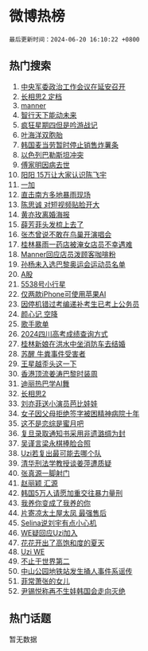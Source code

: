 # 微博热榜

`最后更新时间：2024-06-20 16:10:22 +0800`

## 热门搜索

1. [中央军委政治工作会议在延安召开](https://m.weibo.cn/search?containerid=100103type%3D1%26t%3D10%26q%3D%23%E4%B8%AD%E5%A4%AE%E5%86%9B%E5%A7%94%E6%94%BF%E6%B2%BB%E5%B7%A5%E4%BD%9C%E4%BC%9A%E8%AE%AE%E5%9C%A8%E5%BB%B6%E5%AE%89%E5%8F%AC%E5%BC%80%23&stream_entry_id=51&isnewpage=1&extparam=seat%3D1%26cate%3D10103%26stream_entry_id%3D51%26pos%3D0%26filter_type%3Drealtimehot%26dgr%3D0%26c_type%3D51%26q%3D%2523%25E4%25B8%25AD%25E5%25A4%25AE%25E5%2586%259B%25E5%25A7%2594%25E6%2594%25BF%25E6%25B2%25BB%25E5%25B7%25A5%25E4%25BD%259C%25E4%25BC%259A%25E8%25AE%25AE%25E5%259C%25A8%25E5%25BB%25B6%25E5%25AE%2589%25E5%258F%25AC%25E5%25BC%2580%2523%26display_time%3D1718871021%26pre_seqid%3D1718871021121023587106)
1. [长相思2 定档](https://m.weibo.cn/search?containerid=100103type%3D1%26t%3D10%26q%3D%E9%95%BF%E7%9B%B8%E6%80%9D2+%E5%AE%9A%E6%A1%A3&stream_entry_id=31&isnewpage=1&extparam=seat%3D1%26flag%3D2%26filter_type%3Drealtimehot%26pos%3D0%26c_type%3D31%26lcate%3D5001%26cate%3D5001%26band_rank%3D1%26q%3D%25E9%2595%25BF%25E7%259B%25B8%25E6%2580%259D2%2520%25E5%25AE%259A%25E6%25A1%25A3%26stream_entry_id%3D31%26realpos%3D1%26dgr%3D0%26display_time%3D1718871021%26pre_seqid%3D1718871021121023587106)
1. [manner](https://m.weibo.cn/search?containerid=100103type%3D1%26t%3D10%26q%3Dmanner&stream_entry_id=31&isnewpage=1&extparam=seat%3D1%26flag%3D2%26filter_type%3Drealtimehot%26pos%3D1%26c_type%3D31%26lcate%3D5001%26cate%3D5001%26band_rank%3D2%26q%3Dmanner%26stream_entry_id%3D31%26realpos%3D2%26dgr%3D0%26display_time%3D1718871021%26pre_seqid%3D1718871021121023587106)
1. [智行天下能动未来](https://m.weibo.cn/search?containerid=100103type%3D1%26t%3D10%26q%3D%23%E6%99%BA%E8%A1%8C%E5%A4%A9%E4%B8%8B%E8%83%BD%E5%8A%A8%E6%9C%AA%E6%9D%A5%23&stream_entry_id=31&isnewpage=1&extparam=seat%3D1%26flag%3D1%26filter_type%3Drealtimehot%26pos%3D2%26c_type%3D31%26lcate%3D5001%26cate%3D5001%26band_rank%3D3%26q%3D%2523%25E6%2599%25BA%25E8%25A1%258C%25E5%25A4%25A9%25E4%25B8%258B%25E8%2583%25BD%25E5%258A%25A8%25E6%259C%25AA%25E6%259D%25A5%2523%26stream_entry_id%3D31%26realpos%3D3%26dgr%3D0%26display_time%3D1718871021%26pre_seqid%3D1718871021121023587106)
1. [疯狂星期四但是吟游战记](https://m.weibo.cn/search?containerid=100103type%3D1%26t%3D10%26q%3D%23%E7%96%AF%E7%8B%82%E6%98%9F%E6%9C%9F%E5%9B%9B%E4%BD%86%E6%98%AF%E5%90%9F%E6%B8%B8%E6%88%98%E8%AE%B0%23&stream_entry_id=31&isnewpage=1&extparam=seat%3D1%26filter_type%3Drealtimehot%26pos%3D3%26c_type%3D31%26lcate%3D5001%26topic_ad%3D1%26cate%3D5001%26stream_entry_id%3D31%26band_rank%3D4%26q%3D%2523%25E7%2596%25AF%25E7%258B%2582%25E6%2598%259F%25E6%259C%259F%25E5%259B%259B%25E4%25BD%2586%25E6%2598%25AF%25E5%2590%259F%25E6%25B8%25B8%25E6%2588%2598%25E8%25AE%25B0%2523%26dgr%3D0%26is_ad_pos%3D1%26adid%3D242729%26display_time%3D1718871021%26pre_seqid%3D1718871021121023587106)
1. [叶海洋双胞胎](https://m.weibo.cn/search?containerid=100103type%3D1%26t%3D10%26q%3D%E5%8F%B6%E6%B5%B7%E6%B4%8B%E5%8F%8C%E8%83%9E%E8%83%8E&stream_entry_id=31&isnewpage=1&extparam=seat%3D1%26flag%3D1%26filter_type%3Drealtimehot%26pos%3D4%26c_type%3D31%26lcate%3D5001%26cate%3D5001%26band_rank%3D4%26q%3D%25E5%258F%25B6%25E6%25B5%25B7%25E6%25B4%258B%25E5%258F%258C%25E8%2583%259E%25E8%2583%258E%26stream_entry_id%3D31%26realpos%3D4%26dgr%3D0%26display_time%3D1718871021%26pre_seqid%3D1718871021121023587106)
1. [韩国麦当劳暂时停止销售炸薯条](https://m.weibo.cn/search?containerid=100103type%3D1%26t%3D10%26q%3D%E9%9F%A9%E5%9B%BD%E9%BA%A6%E5%BD%93%E5%8A%B3%E6%9A%82%E6%97%B6%E5%81%9C%E6%AD%A2%E9%94%80%E5%94%AE%E7%82%B8%E8%96%AF%E6%9D%A1&stream_entry_id=31&isnewpage=1&extparam=seat%3D1%26flag%3D1%26filter_type%3Drealtimehot%26pos%3D5%26c_type%3D31%26lcate%3D5001%26cate%3D5001%26band_rank%3D5%26q%3D%25E9%259F%25A9%25E5%259B%25BD%25E9%25BA%25A6%25E5%25BD%2593%25E5%258A%25B3%25E6%259A%2582%25E6%2597%25B6%25E5%2581%259C%25E6%25AD%25A2%25E9%2594%2580%25E5%2594%25AE%25E7%2582%25B8%25E8%2596%25AF%25E6%259D%25A1%26stream_entry_id%3D31%26realpos%3D5%26dgr%3D0%26display_time%3D1718871021%26pre_seqid%3D1718871021121023587106)
1. [以色列巴勒斯坦冲突](https://m.weibo.cn/search?containerid=100103type%3D1%26t%3D10%26q%3D%23%E4%BB%A5%E8%89%B2%E5%88%97%E5%B7%B4%E5%8B%92%E6%96%AF%E5%9D%A6%E5%86%B2%E7%AA%81%23&stream_entry_id=31&isnewpage=1&extparam=seat%3D1%26flag%3D0%26filter_type%3Drealtimehot%26pos%3D6%26c_type%3D31%26lcate%3D5001%26cate%3D5001%26band_rank%3D6%26q%3D%2523%25E4%25BB%25A5%25E8%2589%25B2%25E5%2588%2597%25E5%25B7%25B4%25E5%258B%2592%25E6%2596%25AF%25E5%259D%25A6%25E5%2586%25B2%25E7%25AA%2581%2523%26stream_entry_id%3D31%26realpos%3D6%26dgr%3D0%26display_time%3D1718871021%26pre_seqid%3D1718871021121023587106)
1. [傅家明因病去世](https://m.weibo.cn/search?containerid=100103type%3D1%26t%3D10%26q%3D%23%E5%82%85%E5%AE%B6%E6%98%8E%E5%9B%A0%E7%97%85%E5%8E%BB%E4%B8%96%23&stream_entry_id=31&isnewpage=1&extparam=seat%3D1%26flag%3D2%26filter_type%3Drealtimehot%26pos%3D7%26c_type%3D31%26lcate%3D5001%26cate%3D5001%26band_rank%3D7%26q%3D%2523%25E5%2582%2585%25E5%25AE%25B6%25E6%2598%258E%25E5%259B%25A0%25E7%2597%2585%25E5%258E%25BB%25E4%25B8%2596%2523%26stream_entry_id%3D31%26realpos%3D7%26dgr%3D0%26display_time%3D1718871021%26pre_seqid%3D1718871021121023587106)
1. [阳阳 15万让大家认识陈飞宇](https://m.weibo.cn/search?containerid=100103type%3D1%26t%3D10%26q%3D%E9%98%B3%E9%98%B3+15%E4%B8%87%E8%AE%A9%E5%A4%A7%E5%AE%B6%E8%AE%A4%E8%AF%86%E9%99%88%E9%A3%9E%E5%AE%87&stream_entry_id=31&isnewpage=1&extparam=seat%3D1%26flag%3D1%26filter_type%3Drealtimehot%26pos%3D8%26c_type%3D31%26lcate%3D5001%26cate%3D5001%26band_rank%3D8%26q%3D%25E9%2598%25B3%25E9%2598%25B3%252015%25E4%25B8%2587%25E8%25AE%25A9%25E5%25A4%25A7%25E5%25AE%25B6%25E8%25AE%25A4%25E8%25AF%2586%25E9%2599%2588%25E9%25A3%259E%25E5%25AE%2587%26stream_entry_id%3D31%26realpos%3D8%26dgr%3D0%26display_time%3D1718871021%26pre_seqid%3D1718871021121023587106)
1. [一加](https://m.weibo.cn/search?containerid=100103type%3D1%26t%3D10%26q%3D%E4%B8%80%E5%8A%A0&stream_entry_id=31&isnewpage=1&extparam=seat%3D1%26flag%3D1%26filter_type%3Drealtimehot%26pos%3D9%26c_type%3D31%26lcate%3D5001%26cate%3D5001%26band_rank%3D9%26q%3D%25E4%25B8%2580%25E5%258A%25A0%26stream_entry_id%3D31%26realpos%3D9%26dgr%3D0%26display_time%3D1718871021%26pre_seqid%3D1718871021121023587106)
1. [直击南方多地暴雨现场](https://m.weibo.cn/search?containerid=100103type%3D1%26t%3D10%26q%3D%23%E7%9B%B4%E5%87%BB%E5%8D%97%E6%96%B9%E5%A4%9A%E5%9C%B0%E6%9A%B4%E9%9B%A8%E7%8E%B0%E5%9C%BA%23&stream_entry_id=31&isnewpage=1&extparam=seat%3D1%26flag%3D1%26filter_type%3Drealtimehot%26pos%3D10%26c_type%3D31%26lcate%3D5001%26cate%3D5001%26band_rank%3D10%26q%3D%2523%25E7%259B%25B4%25E5%2587%25BB%25E5%258D%2597%25E6%2596%25B9%25E5%25A4%259A%25E5%259C%25B0%25E6%259A%25B4%25E9%259B%25A8%25E7%258E%25B0%25E5%259C%25BA%2523%26stream_entry_id%3D31%26realpos%3D10%26dgr%3D0%26display_time%3D1718871021%26pre_seqid%3D1718871021121023587106)
1. [陈思诚 对短视频贴脸开大](https://m.weibo.cn/search?containerid=100103type%3D1%26t%3D10%26q%3D%E9%99%88%E6%80%9D%E8%AF%9A+%E5%AF%B9%E7%9F%AD%E8%A7%86%E9%A2%91%E8%B4%B4%E8%84%B8%E5%BC%80%E5%A4%A7&stream_entry_id=31&isnewpage=1&extparam=seat%3D1%26flag%3D1%26filter_type%3Drealtimehot%26pos%3D11%26c_type%3D31%26lcate%3D5001%26cate%3D5001%26band_rank%3D11%26q%3D%25E9%2599%2588%25E6%2580%259D%25E8%25AF%259A%2520%25E5%25AF%25B9%25E7%259F%25AD%25E8%25A7%2586%25E9%25A2%2591%25E8%25B4%25B4%25E8%2584%25B8%25E5%25BC%2580%25E5%25A4%25A7%26stream_entry_id%3D31%26realpos%3D11%26dgr%3D0%26display_time%3D1718871021%26pre_seqid%3D1718871021121023587106)
1. [黄亦玫离婚海报](https://m.weibo.cn/search?containerid=100103type%3D1%26t%3D10%26q%3D%23%E9%BB%84%E4%BA%A6%E7%8E%AB%E7%A6%BB%E5%A9%9A%E6%B5%B7%E6%8A%A5%23&stream_entry_id=31&isnewpage=1&extparam=seat%3D1%26flag%3D2%26filter_type%3Drealtimehot%26pos%3D12%26c_type%3D31%26lcate%3D5001%26cate%3D5001%26band_rank%3D12%26q%3D%2523%25E9%25BB%2584%25E4%25BA%25A6%25E7%258E%25AB%25E7%25A6%25BB%25E5%25A9%259A%25E6%25B5%25B7%25E6%258A%25A5%2523%26stream_entry_id%3D31%26realpos%3D12%26dgr%3D0%26display_time%3D1718871021%26pre_seqid%3D1718871021121023587106)
1. [薛芳菲头发梳上去了](https://m.weibo.cn/search?containerid=100103type%3D1%26t%3D10%26q%3D%23%E8%96%9B%E8%8A%B3%E8%8F%B2%E5%A4%B4%E5%8F%91%E6%A2%B3%E4%B8%8A%E5%8E%BB%E4%BA%86%23&stream_entry_id=31&isnewpage=1&extparam=seat%3D1%26flag%3D1%26filter_type%3Drealtimehot%26pos%3D13%26c_type%3D31%26lcate%3D5001%26cate%3D5001%26band_rank%3D13%26q%3D%2523%25E8%2596%259B%25E8%258A%25B3%25E8%258F%25B2%25E5%25A4%25B4%25E5%258F%2591%25E6%25A2%25B3%25E4%25B8%258A%25E5%258E%25BB%25E4%25BA%2586%2523%26stream_entry_id%3D31%26realpos%3D13%26dgr%3D0%26display_time%3D1718871021%26pre_seqid%3D1718871021121023587106)
1. [张杰曾说不敢在鸟巢开演唱会](https://m.weibo.cn/search?containerid=100103type%3D1%26t%3D10%26q%3D%23%E5%BC%A0%E6%9D%B0%E6%9B%BE%E8%AF%B4%E4%B8%8D%E6%95%A2%E5%9C%A8%E9%B8%9F%E5%B7%A2%E5%BC%80%E6%BC%94%E5%94%B1%E4%BC%9A%23&stream_entry_id=31&isnewpage=1&extparam=seat%3D1%26flag%3D1%26filter_type%3Drealtimehot%26pos%3D14%26c_type%3D31%26lcate%3D5001%26cate%3D5001%26band_rank%3D14%26q%3D%2523%25E5%25BC%25A0%25E6%259D%25B0%25E6%259B%25BE%25E8%25AF%25B4%25E4%25B8%258D%25E6%2595%25A2%25E5%259C%25A8%25E9%25B8%259F%25E5%25B7%25A2%25E5%25BC%2580%25E6%25BC%2594%25E5%2594%25B1%25E4%25BC%259A%2523%26stream_entry_id%3D31%26realpos%3D14%26dgr%3D0%26display_time%3D1718871021%26pre_seqid%3D1718871021121023587106)
1. [桂林暴雨一药店被淹女店员不幸遇难](https://m.weibo.cn/search?containerid=100103type%3D1%26t%3D10%26q%3D%23%E6%A1%82%E6%9E%97%E6%9A%B4%E9%9B%A8%E4%B8%80%E8%8D%AF%E5%BA%97%E8%A2%AB%E6%B7%B9%E5%A5%B3%E5%BA%97%E5%91%98%E4%B8%8D%E5%B9%B8%E9%81%87%E9%9A%BE%23&stream_entry_id=31&isnewpage=1&extparam=seat%3D1%26flag%3D1%26filter_type%3Drealtimehot%26pos%3D15%26c_type%3D31%26lcate%3D5001%26cate%3D5001%26band_rank%3D15%26q%3D%2523%25E6%25A1%2582%25E6%259E%2597%25E6%259A%25B4%25E9%259B%25A8%25E4%25B8%2580%25E8%258D%25AF%25E5%25BA%2597%25E8%25A2%25AB%25E6%25B7%25B9%25E5%25A5%25B3%25E5%25BA%2597%25E5%2591%2598%25E4%25B8%258D%25E5%25B9%25B8%25E9%2581%2587%25E9%259A%25BE%2523%26stream_entry_id%3D31%26realpos%3D15%26dgr%3D0%26display_time%3D1718871021%26pre_seqid%3D1718871021121023587106)
1. [Manner回应店员泼顾客咖啡粉](https://m.weibo.cn/search?containerid=100103type%3D1%26t%3D10%26q%3D%23Manner%E5%9B%9E%E5%BA%94%E5%BA%97%E5%91%98%E6%B3%BC%E9%A1%BE%E5%AE%A2%E5%92%96%E5%95%A1%E7%B2%89%23&stream_entry_id=31&isnewpage=1&extparam=seat%3D1%26flag%3D1%26filter_type%3Drealtimehot%26pos%3D16%26c_type%3D31%26lcate%3D5001%26cate%3D5001%26band_rank%3D16%26q%3D%2523Manner%25E5%259B%259E%25E5%25BA%2594%25E5%25BA%2597%25E5%2591%2598%25E6%25B3%25BC%25E9%25A1%25BE%25E5%25AE%25A2%25E5%2592%2596%25E5%2595%25A1%25E7%25B2%2589%2523%26stream_entry_id%3D31%26realpos%3D16%26dgr%3D0%26display_time%3D1718871021%26pre_seqid%3D1718871021121023587106)
1. [孙杨未入选巴黎奥运会运动员名单](https://m.weibo.cn/search?containerid=100103type%3D1%26t%3D10%26q%3D%23%E5%AD%99%E6%9D%A8%E6%9C%AA%E5%85%A5%E9%80%89%E5%B7%B4%E9%BB%8E%E5%A5%A5%E8%BF%90%E4%BC%9A%E8%BF%90%E5%8A%A8%E5%91%98%E5%90%8D%E5%8D%95%23&stream_entry_id=31&isnewpage=1&extparam=seat%3D1%26flag%3D0%26filter_type%3Drealtimehot%26pos%3D17%26c_type%3D31%26lcate%3D5001%26cate%3D5001%26band_rank%3D17%26q%3D%2523%25E5%25AD%2599%25E6%259D%25A8%25E6%259C%25AA%25E5%2585%25A5%25E9%2580%2589%25E5%25B7%25B4%25E9%25BB%258E%25E5%25A5%25A5%25E8%25BF%2590%25E4%25BC%259A%25E8%25BF%2590%25E5%258A%25A8%25E5%2591%2598%25E5%2590%258D%25E5%258D%2595%2523%26stream_entry_id%3D31%26realpos%3D17%26dgr%3D0%26display_time%3D1718871021%26pre_seqid%3D1718871021121023587106)
1. [A股](https://m.weibo.cn/search?containerid=100103type%3D1%26t%3D10%26q%3DA%E8%82%A1&stream_entry_id=31&isnewpage=1&extparam=seat%3D1%26flag%3D0%26filter_type%3Drealtimehot%26pos%3D18%26c_type%3D31%26lcate%3D5001%26cate%3D5001%26band_rank%3D18%26q%3DA%25E8%2582%25A1%26stream_entry_id%3D31%26realpos%3D18%26dgr%3D0%26display_time%3D1718871021%26pre_seqid%3D1718871021121023587106)
1. [5538号小行星](https://m.weibo.cn/search?containerid=100103type%3D1%26t%3D10%26q%3D%235538%E5%8F%B7%E5%B0%8F%E8%A1%8C%E6%98%9F%23&stream_entry_id=31&isnewpage=1&extparam=seat%3D1%26flag%3D1%26filter_type%3Drealtimehot%26pos%3D19%26c_type%3D31%26lcate%3D5001%26cate%3D5001%26band_rank%3D19%26q%3D%25235538%25E5%258F%25B7%25E5%25B0%258F%25E8%25A1%258C%25E6%2598%259F%2523%26stream_entry_id%3D31%26realpos%3D19%26dgr%3D0%26display_time%3D1718871021%26pre_seqid%3D1718871021121023587106)
1. [仅两款iPhone可使用苹果AI](https://m.weibo.cn/search?containerid=100103type%3D1%26t%3D10%26q%3D%23%E4%BB%85%E4%B8%A4%E6%AC%BEiPhone%E5%8F%AF%E4%BD%BF%E7%94%A8%E8%8B%B9%E6%9E%9CAI%23&stream_entry_id=31&isnewpage=1&extparam=seat%3D1%26flag%3D0%26filter_type%3Drealtimehot%26pos%3D20%26c_type%3D31%26lcate%3D5001%26cate%3D5001%26band_rank%3D20%26q%3D%2523%25E4%25BB%2585%25E4%25B8%25A4%25E6%25AC%25BEiPhone%25E5%258F%25AF%25E4%25BD%25BF%25E7%2594%25A8%25E8%258B%25B9%25E6%259E%259CAI%2523%26stream_entry_id%3D31%26realpos%3D20%26dgr%3D0%26display_time%3D1718871021%26pre_seqid%3D1718871021121023587106)
1. [因停机错过考编递补考生已考上公务员](https://m.weibo.cn/search?containerid=100103type%3D1%26t%3D10%26q%3D%23%E5%9B%A0%E5%81%9C%E6%9C%BA%E9%94%99%E8%BF%87%E8%80%83%E7%BC%96%E9%80%92%E8%A1%A5%E8%80%83%E7%94%9F%E5%B7%B2%E8%80%83%E4%B8%8A%E5%85%AC%E5%8A%A1%E5%91%98%23&stream_entry_id=31&isnewpage=1&extparam=seat%3D1%26flag%3D1%26filter_type%3Drealtimehot%26pos%3D21%26c_type%3D31%26lcate%3D5001%26cate%3D5001%26band_rank%3D21%26q%3D%2523%25E5%259B%25A0%25E5%2581%259C%25E6%259C%25BA%25E9%2594%2599%25E8%25BF%2587%25E8%2580%2583%25E7%25BC%2596%25E9%2580%2592%25E8%25A1%25A5%25E8%2580%2583%25E7%2594%259F%25E5%25B7%25B2%25E8%2580%2583%25E4%25B8%258A%25E5%2585%25AC%25E5%258A%25A1%25E5%2591%2598%2523%26stream_entry_id%3D31%26realpos%3D21%26dgr%3D0%26display_time%3D1718871021%26pre_seqid%3D1718871021121023587106)
1. [颜心记 空降](https://m.weibo.cn/search?containerid=100103type%3D1%26t%3D10%26q%3D%E9%A2%9C%E5%BF%83%E8%AE%B0+%E7%A9%BA%E9%99%8D&stream_entry_id=31&isnewpage=1&extparam=seat%3D1%26flag%3D0%26filter_type%3Drealtimehot%26pos%3D22%26c_type%3D31%26lcate%3D5001%26cate%3D5001%26band_rank%3D22%26q%3D%25E9%25A2%259C%25E5%25BF%2583%25E8%25AE%25B0%2520%25E7%25A9%25BA%25E9%2599%258D%26stream_entry_id%3D31%26realpos%3D22%26dgr%3D0%26display_time%3D1718871021%26pre_seqid%3D1718871021121023587106)
1. [歌手歌单](https://m.weibo.cn/search?containerid=100103type%3D1%26t%3D10%26q%3D%E6%AD%8C%E6%89%8B%E6%AD%8C%E5%8D%95&stream_entry_id=31&isnewpage=1&extparam=seat%3D1%26flag%3D0%26filter_type%3Drealtimehot%26pos%3D23%26c_type%3D31%26lcate%3D5001%26cate%3D5001%26band_rank%3D23%26q%3D%25E6%25AD%258C%25E6%2589%258B%25E6%25AD%258C%25E5%258D%2595%26stream_entry_id%3D31%26realpos%3D23%26dgr%3D0%26display_time%3D1718871021%26pre_seqid%3D1718871021121023587106)
1. [2024四川高考成绩查询方式](https://m.weibo.cn/search?containerid=100103type%3D1%26t%3D10%26q%3D%232024%E5%9B%9B%E5%B7%9D%E9%AB%98%E8%80%83%E6%88%90%E7%BB%A9%E6%9F%A5%E8%AF%A2%E6%96%B9%E5%BC%8F%23&stream_entry_id=31&isnewpage=1&extparam=seat%3D1%26flag%3D32768%26filter_type%3Drealtimehot%26pos%3D24%26c_type%3D31%26lcate%3D5001%26cate%3D5001%26band_rank%3D24%26q%3D%25232024%25E5%259B%259B%25E5%25B7%259D%25E9%25AB%2598%25E8%2580%2583%25E6%2588%2590%25E7%25BB%25A9%25E6%259F%25A5%25E8%25AF%25A2%25E6%2596%25B9%25E5%25BC%258F%2523%26stream_entry_id%3D31%26realpos%3D24%26dgr%3D0%26display_time%3D1718871021%26pre_seqid%3D1718871021121023587106)
1. [桂林新娘在洪水中坐消防车去结婚](https://m.weibo.cn/search?containerid=100103type%3D1%26t%3D10%26q%3D%23%E6%A1%82%E6%9E%97%E6%96%B0%E5%A8%98%E5%9C%A8%E6%B4%AA%E6%B0%B4%E4%B8%AD%E5%9D%90%E6%B6%88%E9%98%B2%E8%BD%A6%E5%8E%BB%E7%BB%93%E5%A9%9A%23&stream_entry_id=31&isnewpage=1&extparam=seat%3D1%26flag%3D32768%26filter_type%3Drealtimehot%26pos%3D25%26c_type%3D31%26lcate%3D5001%26cate%3D5001%26band_rank%3D25%26q%3D%2523%25E6%25A1%2582%25E6%259E%2597%25E6%2596%25B0%25E5%25A8%2598%25E5%259C%25A8%25E6%25B4%25AA%25E6%25B0%25B4%25E4%25B8%25AD%25E5%259D%2590%25E6%25B6%2588%25E9%2598%25B2%25E8%25BD%25A6%25E5%258E%25BB%25E7%25BB%2593%25E5%25A9%259A%2523%26stream_entry_id%3D31%26realpos%3D25%26dgr%3D0%26display_time%3D1718871021%26pre_seqid%3D1718871021121023587106)
1. [苏醒 牛粪事件受害者](https://m.weibo.cn/search?containerid=100103type%3D1%26t%3D10%26q%3D%E8%8B%8F%E9%86%92+%E7%89%9B%E7%B2%AA%E4%BA%8B%E4%BB%B6%E5%8F%97%E5%AE%B3%E8%80%85&stream_entry_id=31&isnewpage=1&extparam=seat%3D1%26flag%3D1%26filter_type%3Drealtimehot%26pos%3D26%26c_type%3D31%26lcate%3D5001%26cate%3D5001%26band_rank%3D26%26q%3D%25E8%258B%258F%25E9%2586%2592%2520%25E7%2589%259B%25E7%25B2%25AA%25E4%25BA%258B%25E4%25BB%25B6%25E5%258F%2597%25E5%25AE%25B3%25E8%2580%2585%26stream_entry_id%3D31%26realpos%3D26%26dgr%3D0%26display_time%3D1718871021%26pre_seqid%3D1718871021121023587106)
1. [王星越歪头这一下](https://m.weibo.cn/search?containerid=100103type%3D1%26t%3D10%26q%3D%23%E7%8E%8B%E6%98%9F%E8%B6%8A%E6%AD%AA%E5%A4%B4%E8%BF%99%E4%B8%80%E4%B8%8B%23&stream_entry_id=31&isnewpage=1&extparam=seat%3D1%26flag%3D1%26filter_type%3Drealtimehot%26pos%3D27%26c_type%3D31%26lcate%3D5001%26cate%3D5001%26band_rank%3D27%26q%3D%2523%25E7%258E%258B%25E6%2598%259F%25E8%25B6%258A%25E6%25AD%25AA%25E5%25A4%25B4%25E8%25BF%2599%25E4%25B8%2580%25E4%25B8%258B%2523%26stream_entry_id%3D31%26realpos%3D27%26dgr%3D0%26display_time%3D1718871021%26pre_seqid%3D1718871021121023587106)
1. [香港顶流姜涛巴黎时装周](https://m.weibo.cn/search?containerid=100103type%3D1%26t%3D10%26q%3D%23%E9%A6%99%E6%B8%AF%E9%A1%B6%E6%B5%81%E5%A7%9C%E6%B6%9B%E5%B7%B4%E9%BB%8E%E6%97%B6%E8%A3%85%E5%91%A8%23&stream_entry_id=31&isnewpage=1&extparam=seat%3D1%26flag%3D0%26filter_type%3Drealtimehot%26pos%3D28%26c_type%3D31%26lcate%3D5001%26cate%3D5001%26band_rank%3D28%26q%3D%2523%25E9%25A6%2599%25E6%25B8%25AF%25E9%25A1%25B6%25E6%25B5%2581%25E5%25A7%259C%25E6%25B6%259B%25E5%25B7%25B4%25E9%25BB%258E%25E6%2597%25B6%25E8%25A3%2585%25E5%2591%25A8%2523%26stream_entry_id%3D31%26realpos%3D28%26dgr%3D0%26display_time%3D1718871021%26pre_seqid%3D1718871021121023587106)
1. [迪丽热巴学AI舞](https://m.weibo.cn/search?containerid=100103type%3D1%26t%3D10%26q%3D%23%E8%BF%AA%E4%B8%BD%E7%83%AD%E5%B7%B4%E5%AD%A6AI%E8%88%9E%23&stream_entry_id=31&isnewpage=1&extparam=seat%3D1%26flag%3D1%26filter_type%3Drealtimehot%26pos%3D29%26c_type%3D31%26lcate%3D5001%26cate%3D5001%26band_rank%3D29%26q%3D%2523%25E8%25BF%25AA%25E4%25B8%25BD%25E7%2583%25AD%25E5%25B7%25B4%25E5%25AD%25A6AI%25E8%2588%259E%2523%26stream_entry_id%3D31%26realpos%3D29%26dgr%3D0%26display_time%3D1718871021%26pre_seqid%3D1718871021121023587106)
1. [长相思2](https://m.weibo.cn/search?containerid=100103type%3D1%26t%3D10%26q%3D%E9%95%BF%E7%9B%B8%E6%80%9D2&stream_entry_id=31&isnewpage=1&extparam=seat%3D1%26flag%3D1%26filter_type%3Drealtimehot%26pos%3D30%26c_type%3D31%26lcate%3D5001%26cate%3D5001%26band_rank%3D30%26q%3D%25E9%2595%25BF%25E7%259B%25B8%25E6%2580%259D2%26stream_entry_id%3D31%26realpos%3D30%26dgr%3D0%26display_time%3D1718871021%26pre_seqid%3D1718871021121023587106)
1. [刘亦菲送小演员芭比娃娃](https://m.weibo.cn/search?containerid=100103type%3D1%26t%3D10%26q%3D%23%E5%88%98%E4%BA%A6%E8%8F%B2%E9%80%81%E5%B0%8F%E6%BC%94%E5%91%98%E8%8A%AD%E6%AF%94%E5%A8%83%E5%A8%83%23&stream_entry_id=31&isnewpage=1&extparam=seat%3D1%26flag%3D1%26filter_type%3Drealtimehot%26pos%3D31%26c_type%3D31%26lcate%3D5001%26cate%3D5001%26band_rank%3D31%26q%3D%2523%25E5%2588%2598%25E4%25BA%25A6%25E8%258F%25B2%25E9%2580%2581%25E5%25B0%258F%25E6%25BC%2594%25E5%2591%2598%25E8%258A%25AD%25E6%25AF%2594%25E5%25A8%2583%25E5%25A8%2583%2523%26stream_entry_id%3D31%26realpos%3D31%26dgr%3D0%26display_time%3D1718871021%26pre_seqid%3D1718871021121023587106)
1. [女子因父母拒绝签字被困精神病院十年](https://m.weibo.cn/search?containerid=100103type%3D1%26t%3D10%26q%3D%23%E5%A5%B3%E5%AD%90%E5%9B%A0%E7%88%B6%E6%AF%8D%E6%8B%92%E7%BB%9D%E7%AD%BE%E5%AD%97%E8%A2%AB%E5%9B%B0%E7%B2%BE%E7%A5%9E%E7%97%85%E9%99%A2%E5%8D%81%E5%B9%B4%23&stream_entry_id=31&isnewpage=1&extparam=seat%3D1%26flag%3D0%26filter_type%3Drealtimehot%26pos%3D32%26c_type%3D31%26lcate%3D5001%26cate%3D5001%26band_rank%3D32%26q%3D%2523%25E5%25A5%25B3%25E5%25AD%2590%25E5%259B%25A0%25E7%2588%25B6%25E6%25AF%258D%25E6%258B%2592%25E7%25BB%259D%25E7%25AD%25BE%25E5%25AD%2597%25E8%25A2%25AB%25E5%259B%25B0%25E7%25B2%25BE%25E7%25A5%259E%25E7%2597%2585%25E9%2599%25A2%25E5%258D%2581%25E5%25B9%25B4%2523%26stream_entry_id%3D31%26realpos%3D32%26dgr%3D0%26display_time%3D1718871021%26pre_seqid%3D1718871021121023587106)
1. [这不是恋综是蜜月吧](https://m.weibo.cn/search?containerid=100103type%3D1%26t%3D10%26q%3D%23%E8%BF%99%E4%B8%8D%E6%98%AF%E6%81%8B%E7%BB%BC%E6%98%AF%E8%9C%9C%E6%9C%88%E5%90%A7%23&stream_entry_id=31&isnewpage=1&extparam=seat%3D1%26flag%3D1%26filter_type%3Drealtimehot%26pos%3D33%26c_type%3D31%26lcate%3D5001%26cate%3D5001%26band_rank%3D33%26q%3D%2523%25E8%25BF%2599%25E4%25B8%258D%25E6%2598%25AF%25E6%2581%258B%25E7%25BB%25BC%25E6%2598%25AF%25E8%259C%259C%25E6%259C%2588%25E5%2590%25A7%2523%26stream_entry_id%3D31%26realpos%3D33%26dgr%3D0%26display_time%3D1718871021%26pre_seqid%3D1718871021121023587106)
1. [复旦录取通知书采用非遗潞绸为封](https://m.weibo.cn/search?containerid=100103type%3D1%26t%3D10%26q%3D%23%E5%A4%8D%E6%97%A6%E5%BD%95%E5%8F%96%E9%80%9A%E7%9F%A5%E4%B9%A6%E9%87%87%E7%94%A8%E9%9D%9E%E9%81%97%E6%BD%9E%E7%BB%B8%E4%B8%BA%E5%B0%81%23&stream_entry_id=31&isnewpage=1&extparam=seat%3D1%26flag%3D0%26filter_type%3Drealtimehot%26pos%3D34%26c_type%3D31%26lcate%3D5001%26cate%3D5001%26band_rank%3D34%26q%3D%2523%25E5%25A4%258D%25E6%2597%25A6%25E5%25BD%2595%25E5%258F%2596%25E9%2580%259A%25E7%259F%25A5%25E4%25B9%25A6%25E9%2587%2587%25E7%2594%25A8%25E9%259D%259E%25E9%2581%2597%25E6%25BD%259E%25E7%25BB%25B8%25E4%25B8%25BA%25E5%25B0%2581%2523%26stream_entry_id%3D31%26realpos%3D34%26dgr%3D0%26display_time%3D1718871021%26pre_seqid%3D1718871021121023587106)
1. [吴谨言梁永棋捧脸合照](https://m.weibo.cn/search?containerid=100103type%3D1%26t%3D10%26q%3D%23%E5%90%B4%E8%B0%A8%E8%A8%80%E6%A2%81%E6%B0%B8%E6%A3%8B%E6%8D%A7%E8%84%B8%E5%90%88%E7%85%A7%23&stream_entry_id=31&isnewpage=1&extparam=seat%3D1%26flag%3D1%26filter_type%3Drealtimehot%26pos%3D35%26c_type%3D31%26lcate%3D5001%26cate%3D5001%26band_rank%3D35%26q%3D%2523%25E5%2590%25B4%25E8%25B0%25A8%25E8%25A8%2580%25E6%25A2%2581%25E6%25B0%25B8%25E6%25A3%258B%25E6%258D%25A7%25E8%2584%25B8%25E5%2590%2588%25E7%2585%25A7%2523%26stream_entry_id%3D31%26realpos%3D35%26dgr%3D0%26display_time%3D1718871021%26pre_seqid%3D1718871021121023587106)
1. [Uzi若复出最可能去哪个队](https://m.weibo.cn/search?containerid=100103type%3D1%26t%3D10%26q%3D%23Uzi%E8%8B%A5%E5%A4%8D%E5%87%BA%E6%9C%80%E5%8F%AF%E8%83%BD%E5%8E%BB%E5%93%AA%E4%B8%AA%E9%98%9F%23&stream_entry_id=31&isnewpage=1&extparam=seat%3D1%26flag%3D1%26filter_type%3Drealtimehot%26pos%3D36%26c_type%3D31%26lcate%3D5001%26cate%3D5001%26band_rank%3D36%26q%3D%2523Uzi%25E8%258B%25A5%25E5%25A4%258D%25E5%2587%25BA%25E6%259C%2580%25E5%258F%25AF%25E8%2583%25BD%25E5%258E%25BB%25E5%2593%25AA%25E4%25B8%25AA%25E9%2598%259F%2523%26stream_entry_id%3D31%26realpos%3D36%26dgr%3D0%26display_time%3D1718871021%26pre_seqid%3D1718871021121023587106)
1. [清华刑法学教授谈姜萍遭质疑](https://m.weibo.cn/search?containerid=100103type%3D1%26t%3D10%26q%3D%23%E6%B8%85%E5%8D%8E%E5%88%91%E6%B3%95%E5%AD%A6%E6%95%99%E6%8E%88%E8%B0%88%E5%A7%9C%E8%90%8D%E9%81%AD%E8%B4%A8%E7%96%91%23&stream_entry_id=31&isnewpage=1&extparam=seat%3D1%26flag%3D1%26filter_type%3Drealtimehot%26pos%3D37%26c_type%3D31%26lcate%3D5001%26cate%3D5001%26band_rank%3D37%26q%3D%2523%25E6%25B8%2585%25E5%258D%258E%25E5%2588%2591%25E6%25B3%2595%25E5%25AD%25A6%25E6%2595%2599%25E6%258E%2588%25E8%25B0%2588%25E5%25A7%259C%25E8%2590%258D%25E9%2581%25AD%25E8%25B4%25A8%25E7%2596%2591%2523%26stream_entry_id%3D31%26realpos%3D37%26dgr%3D0%26display_time%3D1718871021%26pre_seqid%3D1718871021121023587106)
1. [张真源一脚射门](https://m.weibo.cn/search?containerid=100103type%3D1%26t%3D10%26q%3D%E5%BC%A0%E7%9C%9F%E6%BA%90%E4%B8%80%E8%84%9A%E5%B0%84%E9%97%A8&stream_entry_id=31&isnewpage=1&extparam=seat%3D1%26flag%3D1%26filter_type%3Drealtimehot%26pos%3D38%26c_type%3D31%26lcate%3D5001%26cate%3D5001%26band_rank%3D38%26q%3D%25E5%25BC%25A0%25E7%259C%259F%25E6%25BA%2590%25E4%25B8%2580%25E8%2584%259A%25E5%25B0%2584%25E9%2597%25A8%26stream_entry_id%3D31%26realpos%3D38%26dgr%3D0%26display_time%3D1718871021%26pre_seqid%3D1718871021121023587106)
1. [赵丽颖 汇源](https://m.weibo.cn/search?containerid=100103type%3D1%26t%3D10%26q%3D%E8%B5%B5%E4%B8%BD%E9%A2%96+%E6%B1%87%E6%BA%90&stream_entry_id=31&isnewpage=1&extparam=seat%3D1%26flag%3D0%26filter_type%3Drealtimehot%26pos%3D39%26c_type%3D31%26lcate%3D5001%26cate%3D5001%26band_rank%3D39%26q%3D%25E8%25B5%25B5%25E4%25B8%25BD%25E9%25A2%2596%2520%25E6%25B1%2587%25E6%25BA%2590%26stream_entry_id%3D31%26realpos%3D39%26dgr%3D0%26display_time%3D1718871021%26pre_seqid%3D1718871021121023587106)
1. [韩国5万人请愿加重交往暴力量刑](https://m.weibo.cn/search?containerid=100103type%3D1%26t%3D10%26q%3D%E9%9F%A9%E5%9B%BD5%E4%B8%87%E4%BA%BA%E8%AF%B7%E6%84%BF%E5%8A%A0%E9%87%8D%E4%BA%A4%E5%BE%80%E6%9A%B4%E5%8A%9B%E9%87%8F%E5%88%91&stream_entry_id=31&isnewpage=1&extparam=seat%3D1%26flag%3D1%26filter_type%3Drealtimehot%26pos%3D40%26c_type%3D31%26lcate%3D5001%26cate%3D5001%26band_rank%3D40%26q%3D%25E9%259F%25A9%25E5%259B%25BD5%25E4%25B8%2587%25E4%25BA%25BA%25E8%25AF%25B7%25E6%2584%25BF%25E5%258A%25A0%25E9%2587%258D%25E4%25BA%25A4%25E5%25BE%2580%25E6%259A%25B4%25E5%258A%259B%25E9%2587%258F%25E5%2588%2591%26stream_entry_id%3D31%26realpos%3D40%26dgr%3D0%26display_time%3D1718871021%26pre_seqid%3D1718871021121023587106)
1. [我养你变成了我养的你](https://m.weibo.cn/search?containerid=100103type%3D1%26t%3D10%26q%3D%23%E6%88%91%E5%85%BB%E4%BD%A0%E5%8F%98%E6%88%90%E4%BA%86%E6%88%91%E5%85%BB%E7%9A%84%E4%BD%A0%23&stream_entry_id=31&isnewpage=1&extparam=seat%3D1%26flag%3D0%26filter_type%3Drealtimehot%26pos%3D41%26c_type%3D31%26lcate%3D5001%26cate%3D5001%26band_rank%3D41%26q%3D%2523%25E6%2588%2591%25E5%2585%25BB%25E4%25BD%25A0%25E5%258F%2598%25E6%2588%2590%25E4%25BA%2586%25E6%2588%2591%25E5%2585%25BB%25E7%259A%2584%25E4%25BD%25A0%2523%26stream_entry_id%3D31%26realpos%3D41%26dgr%3D0%26display_time%3D1718871021%26pre_seqid%3D1718871021121023587106)
1. [片寄凉太土屋太凤 最强售后](https://m.weibo.cn/search?containerid=100103type%3D1%26t%3D10%26q%3D%E7%89%87%E5%AF%84%E5%87%89%E5%A4%AA%E5%9C%9F%E5%B1%8B%E5%A4%AA%E5%87%A4+%E6%9C%80%E5%BC%BA%E5%94%AE%E5%90%8E&stream_entry_id=31&isnewpage=1&extparam=seat%3D1%26flag%3D1%26filter_type%3Drealtimehot%26pos%3D42%26c_type%3D31%26lcate%3D5001%26cate%3D5001%26band_rank%3D42%26q%3D%25E7%2589%2587%25E5%25AF%2584%25E5%2587%2589%25E5%25A4%25AA%25E5%259C%259F%25E5%25B1%258B%25E5%25A4%25AA%25E5%2587%25A4%2520%25E6%259C%2580%25E5%25BC%25BA%25E5%2594%25AE%25E5%2590%258E%26stream_entry_id%3D31%26realpos%3D42%26dgr%3D0%26display_time%3D1718871021%26pre_seqid%3D1718871021121023587106)
1. [Selina说刘宇有点小心机](https://m.weibo.cn/search?containerid=100103type%3D1%26t%3D10%26q%3D%23Selina%E8%AF%B4%E5%88%98%E5%AE%87%E6%9C%89%E7%82%B9%E5%B0%8F%E5%BF%83%E6%9C%BA%23&stream_entry_id=31&isnewpage=1&extparam=seat%3D1%26flag%3D1%26filter_type%3Drealtimehot%26pos%3D43%26c_type%3D31%26lcate%3D5001%26cate%3D5001%26band_rank%3D43%26q%3D%2523Selina%25E8%25AF%25B4%25E5%2588%2598%25E5%25AE%2587%25E6%259C%2589%25E7%2582%25B9%25E5%25B0%258F%25E5%25BF%2583%25E6%259C%25BA%2523%26stream_entry_id%3D31%26realpos%3D43%26dgr%3D0%26display_time%3D1718871021%26pre_seqid%3D1718871021121023587106)
1. [WE疑回应Uzi加入](https://m.weibo.cn/search?containerid=100103type%3D1%26t%3D10%26q%3D%23WE%E7%96%91%E5%9B%9E%E5%BA%94Uzi%E5%8A%A0%E5%85%A5%23&stream_entry_id=31&isnewpage=1&extparam=seat%3D1%26flag%3D0%26filter_type%3Drealtimehot%26pos%3D44%26c_type%3D31%26lcate%3D5001%26cate%3D5001%26band_rank%3D44%26q%3D%2523WE%25E7%2596%2591%25E5%259B%259E%25E5%25BA%2594Uzi%25E5%258A%25A0%25E5%2585%25A5%2523%26stream_entry_id%3D31%26realpos%3D44%26dgr%3D0%26display_time%3D1718871021%26pre_seqid%3D1718871021121023587106)
1. [花花开出了高饱和度的夏天](https://m.weibo.cn/search?containerid=100103type%3D1%26t%3D10%26q%3D%23%E8%8A%B1%E8%8A%B1%E5%BC%80%E5%87%BA%E4%BA%86%E9%AB%98%E9%A5%B1%E5%92%8C%E5%BA%A6%E7%9A%84%E5%A4%8F%E5%A4%A9%23&stream_entry_id=31&isnewpage=1&extparam=seat%3D1%26flag%3D1%26filter_type%3Drealtimehot%26pos%3D45%26c_type%3D31%26lcate%3D5001%26cate%3D5001%26band_rank%3D45%26q%3D%2523%25E8%258A%25B1%25E8%258A%25B1%25E5%25BC%2580%25E5%2587%25BA%25E4%25BA%2586%25E9%25AB%2598%25E9%25A5%25B1%25E5%2592%258C%25E5%25BA%25A6%25E7%259A%2584%25E5%25A4%258F%25E5%25A4%25A9%2523%26stream_entry_id%3D31%26realpos%3D45%26dgr%3D0%26display_time%3D1718871021%26pre_seqid%3D1718871021121023587106)
1. [Uzi WE](https://m.weibo.cn/search?containerid=100103type%3D1%26t%3D10%26q%3DUzi+WE&stream_entry_id=31&isnewpage=1&extparam=seat%3D1%26flag%3D0%26filter_type%3Drealtimehot%26pos%3D46%26c_type%3D31%26lcate%3D5001%26cate%3D5001%26band_rank%3D46%26q%3DUzi%2520WE%26stream_entry_id%3D31%26realpos%3D46%26dgr%3D0%26display_time%3D1718871021%26pre_seqid%3D1718871021121023587106)
1. [不止于世界第二](https://m.weibo.cn/search?containerid=100103type%3D1%26t%3D10%26q%3D%23%E4%B8%8D%E6%AD%A2%E4%BA%8E%E4%B8%96%E7%95%8C%E7%AC%AC%E4%BA%8C%23&stream_entry_id=31&isnewpage=1&extparam=seat%3D1%26flag%3D0%26filter_type%3Drealtimehot%26pos%3D47%26c_type%3D31%26lcate%3D5001%26cate%3D5001%26stream_entry_id%3D31%26band_rank%3D47%26q%3D%2523%25E4%25B8%258D%25E6%25AD%25A2%25E4%25BA%258E%25E4%25B8%2596%25E7%2595%258C%25E7%25AC%25AC%25E4%25BA%258C%2523%26dgr%3D0%26realpos%3D47%26adid%3D242657%26display_time%3D1718871021%26pre_seqid%3D1718871021121023587106)
1. [中山公园地铁站发生捅人事件系谣传](https://m.weibo.cn/search?containerid=100103type%3D1%26t%3D10%26q%3D%23%E4%B8%AD%E5%B1%B1%E5%85%AC%E5%9B%AD%E5%9C%B0%E9%93%81%E7%AB%99%E5%8F%91%E7%94%9F%E6%8D%85%E4%BA%BA%E4%BA%8B%E4%BB%B6%E7%B3%BB%E8%B0%A3%E4%BC%A0%23&stream_entry_id=31&isnewpage=1&extparam=seat%3D1%26flag%3D1%26filter_type%3Drealtimehot%26pos%3D48%26c_type%3D31%26lcate%3D5001%26cate%3D5001%26band_rank%3D48%26q%3D%2523%25E4%25B8%25AD%25E5%25B1%25B1%25E5%2585%25AC%25E5%259B%25AD%25E5%259C%25B0%25E9%2593%2581%25E7%25AB%2599%25E5%258F%2591%25E7%2594%259F%25E6%258D%2585%25E4%25BA%25BA%25E4%25BA%258B%25E4%25BB%25B6%25E7%25B3%25BB%25E8%25B0%25A3%25E4%25BC%25A0%2523%26stream_entry_id%3D31%26realpos%3D48%26dgr%3D0%26display_time%3D1718871021%26pre_seqid%3D1718871021121023587106)
1. [菲常萧张的女儿](https://m.weibo.cn/search?containerid=100103type%3D1%26t%3D10%26q%3D%23%E8%8F%B2%E5%B8%B8%E8%90%A7%E5%BC%A0%E7%9A%84%E5%A5%B3%E5%84%BF%23&stream_entry_id=31&isnewpage=1&extparam=seat%3D1%26flag%3D0%26filter_type%3Drealtimehot%26pos%3D49%26c_type%3D31%26lcate%3D5001%26cate%3D5001%26band_rank%3D49%26q%3D%2523%25E8%258F%25B2%25E5%25B8%25B8%25E8%2590%25A7%25E5%25BC%25A0%25E7%259A%2584%25E5%25A5%25B3%25E5%2584%25BF%2523%26stream_entry_id%3D31%26realpos%3D49%26dgr%3D0%26display_time%3D1718871021%26pre_seqid%3D1718871021121023587106)
1. [尹锡悦称再不生娃韩国会走向灭绝](https://m.weibo.cn/search?containerid=100103type%3D1%26t%3D10%26q%3D%23%E5%B0%B9%E9%94%A1%E6%82%A6%E7%A7%B0%E5%86%8D%E4%B8%8D%E7%94%9F%E5%A8%83%E9%9F%A9%E5%9B%BD%E4%BC%9A%E8%B5%B0%E5%90%91%E7%81%AD%E7%BB%9D%23&stream_entry_id=31&isnewpage=1&extparam=seat%3D1%26flag%3D0%26filter_type%3Drealtimehot%26pos%3D50%26c_type%3D31%26lcate%3D5001%26cate%3D5001%26band_rank%3D50%26q%3D%2523%25E5%25B0%25B9%25E9%2594%25A1%25E6%2582%25A6%25E7%25A7%25B0%25E5%2586%258D%25E4%25B8%258D%25E7%2594%259F%25E5%25A8%2583%25E9%259F%25A9%25E5%259B%25BD%25E4%25BC%259A%25E8%25B5%25B0%25E5%2590%2591%25E7%2581%25AD%25E7%25BB%259D%2523%26stream_entry_id%3D31%26realpos%3D50%26dgr%3D0%26display_time%3D1718871021%26pre_seqid%3D1718871021121023587106)

## 热门话题

暂无数据
